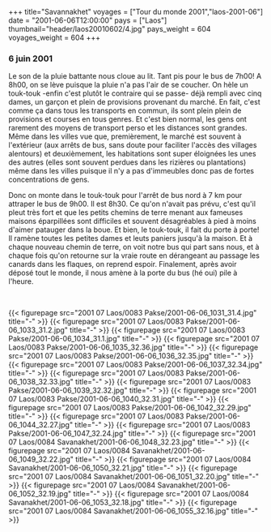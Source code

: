 +++
title="Savannakhet"
voyages = ["Tour du monde 2001","laos-2001-06"]
date = "2001-06-06T12:00:00"
pays = ["Laos"]
thumbnail="header/laos20010602/4.jpg"
pays_weight = 604
voyages_weight = 604
+++
### 6 juin 2001

Le son de la pluie battante nous cloue au lit. Tant pis pour le bus de 7h00! 
A 8h00, on se lève puisque la pluie n'a pas l'air de se coucher. On hèle un 
touk-touk -enfin c'est plutôt le contraire qui se passe- déjà rempli avec cinq 
dames, un garçon et plein de provisions provenant du marché. En fait, c'est 
comme ça dans tous les transports en commun, ils sont plein plein de provisions 
et courses en tous genres. Et c'est bien normal, les gens ont rarement des moyens 
de transport perso et les distances sont grandes. Même dans les villes vue que, 
premièrement, le marché est souvent à l'extérieur (aux arrêts de bus, sans doute 
pour faciliter l'accès des villages alentours) et deuxièmement, les habitations 
sont super éloignées les unes des autres (elles sont souvent perdues dans les 
rizières ou plantations) même dans les villes puisque il n'y a pas d'immeubles 
donc pas de fortes concentrations de gens.

Donc on monte dans le touk-touk pour l'arrêt de bus nord à 7 km pour attraper 
le bus de 9h00. Il est 8h30. Ce qu'on n'avait pas prévu, c'est qu'il pleut très 
fort et que les petits chemins de terre menant aux fameuses maisons éparpillées 
sont difficiles et souvent désagréables à pied à moins d'aimer patauger dans 
la boue. Et bien, le touk-touk, il fait du porte à porte! Il ramène toutes les 
petites dames et leuts paniers jusqu'à la maison. Et à chaque nouveau chemin 
de terre, on voit notre bus qui part sans nous, et à chaque fois qu'on retourne 
sur la vraie route en dérangeant au passage les canards dans les flaques, on 
reprend espoir. Finalement, après avoir déposé tout le monde, il nous amène 
à la porte du bus (hé oui) pile à l'heure.

&nbsp;


<div id="TOTO">{{< figurepage src="2001 07 Laos/0083 Pakse/2001-06-06_1031_31.4.jpg" title="-"  >}}
{{< figurepage src="2001 07 Laos/0083 Pakse/2001-06-06_1033_31.2.jpg" title="-"  >}}
{{< figurepage src="2001 07 Laos/0083 Pakse/2001-06-06_1034_31.1.jpg" title="-"  >}}
{{< figurepage src="2001 07 Laos/0083 Pakse/2001-06-06_1035_32.36.jpg" title="-"  >}}
{{< figurepage src="2001 07 Laos/0083 Pakse/2001-06-06_1036_32.35.jpg" title="-"  >}}
{{< figurepage src="2001 07 Laos/0083 Pakse/2001-06-06_1037_32.34.jpg" title="-"  >}}
{{< figurepage src="2001 07 Laos/0083 Pakse/2001-06-06_1038_32.33.jpg" title="-"  >}}
{{< figurepage src="2001 07 Laos/0083 Pakse/2001-06-06_1039_32.32.jpg" title="-"  >}}
{{< figurepage src="2001 07 Laos/0083 Pakse/2001-06-06_1040_32.31.jpg" title="-"  >}}
{{< figurepage src="2001 07 Laos/0083 Pakse/2001-06-06_1042_32.29.jpg" title="-"  >}}
{{< figurepage src="2001 07 Laos/0083 Pakse/2001-06-06_1044_32.27.jpg" title="-"  >}}
{{< figurepage src="2001 07 Laos/0083 Pakse/2001-06-06_1047_32.24.jpg" title="-"  >}}
{{< figurepage src="2001 07 Laos/0084 Savanakhet/2001-06-06_1048_32.23.jpg" title="-"  >}}
{{< figurepage src="2001 07 Laos/0084 Savanakhet/2001-06-06_1049_32.22.jpg" title="-"  >}}
{{< figurepage src="2001 07 Laos/0084 Savanakhet/2001-06-06_1050_32.21.jpg" title="-"  >}}
{{< figurepage src="2001 07 Laos/0084 Savanakhet/2001-06-06_1051_32.20.jpg" title="-"  >}}
{{< figurepage src="2001 07 Laos/0084 Savanakhet/2001-06-06_1052_32.19.jpg" title="-"  >}}
{{< figurepage src="2001 07 Laos/0084 Savanakhet/2001-06-06_1053_32.18.jpg" title="-"  >}}
{{< figurepage src="2001 07 Laos/0084 Savanakhet/2001-06-06_1055_32.16.jpg" title="-"  >}}
</DIV>

